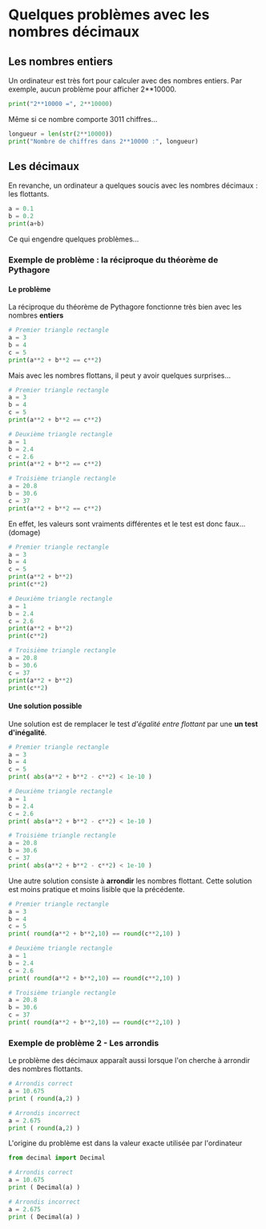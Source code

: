 # Quelques problèmes avec les nombres décimaux


## Les nombres entiers

Un ordinateur est très fort pour calculer avec des nombres entiers.
Par exemple, aucun problème pour afficher 2**10000.

```python runnable
print("2**10000 =", 2**10000)
```

Même si ce nombre comporte 3011 chiffres…

```python runnable
longueur = len(str(2**10000))
print("Nombre de chiffres dans 2**10000 :", longueur)
```


## Les décimaux

En revanche, un ordinateur a quelques soucis avec les nombres décimaux : les flottants.

```python runnable
a = 0.1
b = 0.2
print(a+b)
```

Ce qui engendre quelques problèmes…

### Exemple de problème : la réciproque du théorème de Pythagore


#### Le problème

La réciproque du théorème de Pythagore fonctionne très bien avec les nombres **entiers**

```python runnable
# Premier triangle rectangle
a = 3
b = 4
c = 5
print(a**2 + b**2 == c**2)
```

Mais avec les nombres flottans, il peut y avoir quelques surprises…

```python runnable
# Premier triangle rectangle
a = 3
b = 4
c = 5
print(a**2 + b**2 == c**2)

# Deuxième triangle rectangle
a = 1
b = 2.4
c = 2.6
print(a**2 + b**2 == c**2)

# Troisième triangle rectangle
a = 20.8
b = 30.6
c = 37
print(a**2 + b**2 == c**2)
```

En effet, les valeurs sont vraiments différentes et le test est donc faux… (domage)

```python runnable
# Premier triangle rectangle
a = 3
b = 4
c = 5
print(a**2 + b**2)
print(c**2)

# Deuxième triangle rectangle
a = 1
b = 2.4
c = 2.6
print(a**2 + b**2)
print(c**2)

# Troisième triangle rectangle
a = 20.8
b = 30.6
c = 37
print(a**2 + b**2)
print(c**2)

```

#### Une solution possible

Une solution est de remplacer le test *d'égalité entre flottant* par une **un test d'inégalité**.


```python runnable
# Premier triangle rectangle
a = 3
b = 4
c = 5
print( abs(a**2 + b**2 - c**2) < 1e-10 )

# Deuxième triangle rectangle
a = 1
b = 2.4
c = 2.6
print( abs(a**2 + b**2 - c**2) < 1e-10 )

# Troisième triangle rectangle
a = 20.8
b = 30.6
c = 37
print( abs(a**2 + b**2 - c**2) < 1e-10 )
```

Une autre solution consiste à **arrondir** les nombres flottant.
Cette solution est moins pratique et moins lisible que la précédente.

```python runnable
# Premier triangle rectangle
a = 3
b = 4
c = 5
print( round(a**2 + b**2,10) == round(c**2,10) )

# Deuxième triangle rectangle
a = 1
b = 2.4
c = 2.6
print( round(a**2 + b**2,10) == round(c**2,10) )

# Troisième triangle rectangle
a = 20.8
b = 30.6
c = 37
print( round(a**2 + b**2,10) == round(c**2,10) )
```


### Exemple de problème 2 - Les arrondis

Le problème des décimaux apparaît aussi lorsque l'on cherche à arrondir des nombres flottants.

```python runnable
# Arrondis correct
a = 10.675
print ( round(a,2) )

# Arrondis incorrect
a = 2.675
print ( round(a,2) )
```

L'origine du problème est dans la valeur exacte utilisée par l'ordinateur

```python runnable
from decimal import Decimal

# Arrondis correct
a = 10.675
print ( Decimal(a) )

# Arrondis incorrect
a = 2.675
print ( Decimal(a) )
```


